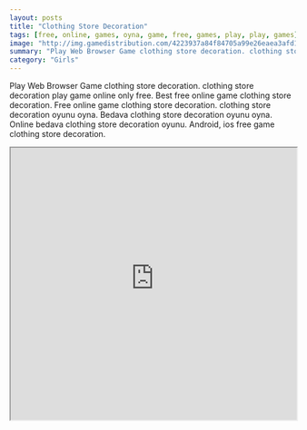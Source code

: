 ```yaml
---
layout: posts
title: "Clothing Store Decoration"
tags: [free, online, games, oyna, game, free, games, play, play, games]
image: "http://img.gamedistribution.com/4223937a84f84705a99e26eaea3afd10.jpg"
summary: "Play Web Browser Game clothing store decoration. clothing store decoration play game online only free. Best free online game clothing store decoration. Free online game clothing store decoration. clothing store decoration oyunu oyna. Bedava clothing store decoration oyunu oyna. Online bedava clothing store decoration oyunu. Android, ios free game clothing store decoration."
category: "Girls"
---
```


Play Web Browser Game clothing store decoration. clothing store decoration play game online only free. Best free online game clothing store decoration. Free online game clothing store decoration. clothing store decoration oyunu oyna. Bedava clothing store decoration oyunu oyna. Online bedava clothing store decoration oyunu. Android, ios free game clothing store decoration.

<iframe width="100%" height="480px;" src="http://flash.gamedistribution.com?game=4223937a84f84705a99e26eaea3afd10"></iframe>